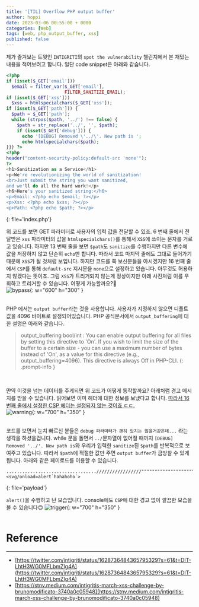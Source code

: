 ```yaml
---
title: '[TIL] Overflow PHP output buffer'
author: hoppi
date: 2023-03-06 00:55:00 + 0000
categories: [Web]
tags: [web, php_output_buffer, xss]
published: false
---
```


제가 즐겨보는 트윗인 `INTIGRITI`의 `spot the vulnerability` 챌린지에서 본 재밌는 내용을 적어보려고 합니다. 일단 code snippet은 아래와 같습니다.  
```php
<?php
if (isset($_GET['email']))
  $email = filter_var($_GET['email'],
                      FILTER_SANITIZE_EMAIL);
if (isset($_GET['xss']))
  $xss = htmlspecialchars($_GET['xss']);
if (isset($_GET['path'])) {
  $path = $_GET['path'];
  while (strpos($path, '../') !== false) {
    $path = str_replace('../', '', $path);
    if (isset($_GET['debug'])) {
      echo '[DEBUG] Removed \'../\'. New path is ';
      echo htmlspecialchars($path);
}}} ?>
<?php
header("content-security-policy:default-src 'none'");
?>
<h1>Sanitization as a Service</h1>
<p>We're revolutionizing the world of sanitization!
<br>Just submit the string you want sanitized,
and we'll do all the hard work!</p>
<h6>Here's your sanitized string:</h6>
<p>Email: <?php echo $email; ?></p>
<p>Xss: <?php echo $xss; ?></p>
<p>Path: <?php echo $path; ?></p>
```
{: file='index.php'}
<br>

위 코드를 보면 GET 파라미터로 사용자의 입력 값을 전달할 수 있죠. 6 번째 줄에서 전달받은 `xss` 파라미터의 값을 `htmlspecialchars()`를 통해서 `XSS`에 쓰이는 문자를 거르고 있습니다. 하지만 13 번째 줄을 보면 `$path`도 `sanitize`를 수행하지만 다른 변수에 값을 저장하지 않고 단순히 `echo`만 합니다. 따라서 코드 마지막 줄에도 그대로 들어가기 때문에 `XSS`가 될 것처럼 보입니다. 하지만 코드를 쭉 보신분들을 아시겠지만 16 번째 줄에서 `CSP`를 통해 `default-src` 지시문을 `none`으로 설정하고 있습니다. 아무것도 허용하지 않겠다는 뜻이죠. 그럼 `XSS`가 트리거되지 않는게 정상이지만 아래 사진처럼 이를 우회하고 트리거할 수 있습니다. 어떻게 가능할까요?🤔  
![bypass](../../../assets/img/2023-03-06/bypass.png){: w="600" h="300" }  
<br/>


PHP 에서는 `output buffer`라는 것을 사용합니다. 사용자가 지정하지 않으면 디폴트 값을 4096 바이트로 설정되어있습니다. PHP 공식문서에서 `output_buffering`에 대한 설명은 아래와 같습니다.  
> output_buffering bool/int : You can enable output buffering for all files by setting this directive to 'On'. If you wish to limit the size of the buffer to a certain size - you can use a maximum number of bytes instead of 'On', as a value for this directive (e.g., output_buffering=4096). This directive is always Off in PHP-CLI.
{: .prompt-info }
<br/>

먄약 이것을 넘는 데이터를 주게되면 위 코드가 어떻게 동작할까요? 아래처럼 경고 메시지를 받을 수 있습니다. 읽어보면 이미 헤더에 대한 정보를 보냈다고 합니다. <u>따라서 16 번째 줄에서 설정한 CSP 헤더는 설정되지 않는 것이죠 ㄷㄷ.</u>  
![warning](../../../assets/img/2023-03-06/warning.png){: w="700" h="350" }  
<br/>

코드를 보면서 눈치 빠르신 분들은 `debug 파라미터가 괜히 있지는 않을거같은데...` 라는 생각을 하셨을겁니다. while 문을 돌면서 `../`문자열이 없어질 때까지 `[DEBUG] Removed '../'. New path is`와 우리가 입력한 `sanitize`된 `$path`를 반복적으로 보여주고 있습니다. 따라서 `$path`에 적절한 값만 주면 `output buffer`가 금방찰 수 있게됩니다. 아래와 같은 페이로드를 이용할 수 있습니다.  
```plaintext
................................../////////////////""""""""""""""""""""""""""<svg/onload=alert`hahahoho`>
```
{: file='payload'}
<br/>

`alert()`을 수행하고 난 모습입니다. console에도 `CSP`에 대한 경고 없이 깔끔한 모습을 볼 수 있습니다🙃
![trigger](../../../assets/img/2023-03-06/trigger.png){: w="700" h="350" }  
<br/>


# Reference
***
- [https://twitter.com/intigriti/status/1628736484365795329?s=61&t=DIT-LhtH3WG0MFLbmZlg4A](https://twitter.com/intigriti/status/1628736484365795329?s=61&t=DIT-LhtH3WG0MFLbmZlg4A)
- [https://stnv.medium.com/intigritis-march-xss-challenge-by-brunomodificato-3740a0c05948](https://stnv.medium.com/intigritis-march-xss-challenge-by-brunomodificato-3740a0c05948) 